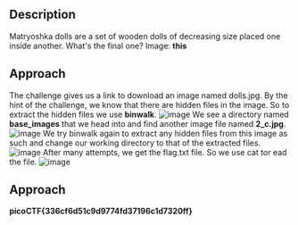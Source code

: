 ## Description
Matryoshka dolls are a set of wooden dolls of decreasing size placed one inside another. What's the final one? Image: **this**

## Approach
The challenge gives us a link to download an image named dolls.jpg. By the hint of the challenge, we know that there are hidden files in the image. So to extract the hidden files we use **binwalk**.
![image](https://github.com/pixie-nukes/picoCTF/assets/94845416/5005c762-c161-4016-b263-f19ed8120a37)
We see a directory named **base_images** that we head into and find another image file named **2_c.jpg**.
![image](https://github.com/pixie-nukes/picoCTF/assets/94845416/20e3dfdc-d5f8-4ee9-a75b-bd2edd775646)
We try binwalk again to extract any hidden files from this image as such and change our working directory to that of the extracted files.
![image](https://github.com/pixie-nukes/picoCTF/assets/94845416/c6dc85fc-0cbb-428c-b289-e6980856c048)
After many attempts, we get the flag.txt file. So we use cat tor ead the file.
![image](https://github.com/pixie-nukes/picoCTF/assets/94845416/27677cef-37aa-49da-a89b-695edfe0622d)

## Approach
**picoCTF{336cf6d51c9d9774fd37196c1d7320ff}**
